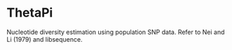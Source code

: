 # ThetaPi
Nucleotide diversity estimation using population SNP data. Refer to Nei and Li (1979) and libsequence.
